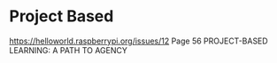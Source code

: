 Project Based
=============

https://helloworld.raspberrypi.org/issues/12 Page 56 PROJECT-BASED LEARNING: A PATH TO AGENCY